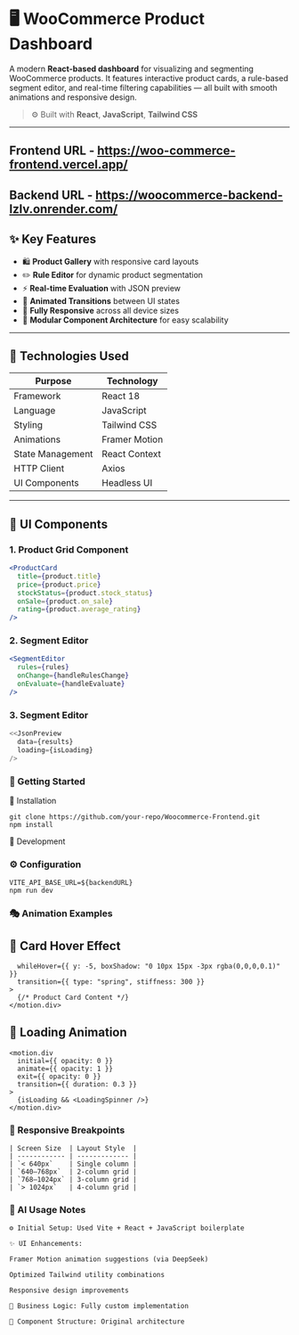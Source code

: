 # 🖥️ WooCommerce Product Dashboard

A modern **React-based dashboard** for visualizing and segmenting WooCommerce products. It features interactive product cards, a rule-based segment editor, and real-time filtering capabilities — all built with smooth animations and responsive design.

> ⚙️ Built with **React**, **JavaScript**, **Tailwind CSS**

---

## Frontend URL - https://woo-commerce-frontend.vercel.app/
## Backend URL - https://woocommerce-backend-lzlv.onrender.com/

## ✨ Key Features

- 🛍️ **Product Gallery** with responsive card layouts
- ✏️ **Rule Editor** for dynamic product segmentation
- ⚡ **Real-time Evaluation** with JSON preview
- 🎨 **Animated Transitions** between UI states
- 📱 **Fully Responsive** across all device sizes
- 🧩 **Modular Component Architecture** for easy scalability

---

## 🧱 Technologies Used

| Purpose          | Technology    |
| ---------------- | ------------- |
| Framework        | React 18      |
| Language         | JavaScript    |
| Styling          | Tailwind CSS  |
| Animations       | Framer Motion |
| State Management | React Context |
| HTTP Client      | Axios         |
| UI Components    | Headless UI   |

---

## 🎨 UI Components

### 1. Product Grid Component

```jsx
<ProductCard
  title={product.title}
  price={product.price}
  stockStatus={product.stock_status}
  onSale={product.on_sale}
  rating={product.average_rating}
/>
```

### 2. Segment Editor

```jsx
<SegmentEditor
  rules={rules}
  onChange={handleRulesChange}
  onEvaluate={handleEvaluate}
/>
```

### 3. Segment Editor

```jsx
<<JsonPreview
  data={results}
  loading={isLoading}
/>
```

### 🚀 Getting Started

🧩 Installation

```
git clone https://github.com/your-repo/Woocommerce-Frontend.git
npm install
```

🧪 Development

### ⚙️ Configuration

```
VITE_API_BASE_URL=${backendURL}
npm run dev
```

### 🎭 Animation Examples

## 🔹 Card Hover Effect

```<motion.div
  whileHover={{ y: -5, boxShadow: "0 10px 15px -3px rgba(0,0,0,0.1)" }}
  transition={{ type: "spring", stiffness: 300 }}
>
  {/* Product Card Content */}
</motion.div>
```

## 🔹 Loading Animation

```
<motion.div
  initial={{ opacity: 0 }}
  animate={{ opacity: 1 }}
  exit={{ opacity: 0 }}
  transition={{ duration: 0.3 }}
>
  {isLoading && <LoadingSpinner />}
</motion.div>
```

### 📱 Responsive Breakpoints

```
| Screen Size  | Layout Style  |
| ------------ | ------------- |
| `< 640px`    | Single column |
| `640–768px`  | 2-column grid |
| `768–1024px` | 3-column grid |
| `> 1024px`   | 4-column grid |
```

### 🤖 AI Usage Notes
```
⚙️ Initial Setup: Used Vite + React + JavaScript boilerplate

✨ UI Enhancements:

Framer Motion animation suggestions (via DeepSeek)

Optimized Tailwind utility combinations

Responsive design improvements

🧠 Business Logic: Fully custom implementation

🧱 Component Structure: Original architecture
```
